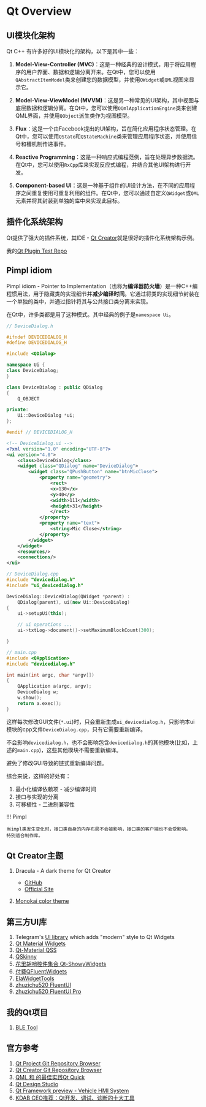 # Qt Overview

## UI模块化架构

Qt C++ 有许多好的UI模块化的架构，以下是其中一些：

1. **Model-View-Controller (MVC)**：这是一种经典的设计模式，用于将应用程序的用户界面、数据和逻辑分离开来。在Qt中，您可以使用`QAbstractItemModel`类来创建您的数据模型，并使用`QWidget`或`QML`视图来显示它。

2. **Model-View-ViewModel (MVVM)**：这是另一种常见的UI架构，其中视图与底层数据和逻辑分离。在Qt中，您可以使用`QQmlApplicationEngine`类来创建QML界面，并使用`QObject`派生类作为视图模型。

3. **Flux**：这是一个由Facebook提出的UI架构，旨在简化应用程序状态管理。在Qt中，您可以使用`QState`和`QStateMachine`类来管理应用程序状态，并使用信号和槽机制传递事件。

4. **Reactive Programming**：这是一种响应式编程范例，旨在处理异步数据流。在Qt中，您可以使用`RxCpp`库来实现反应式编程，并结合其他UI架构进行开发。

5. **Component-based UI**：这是一种基于组件的UI设计方法，在不同的应用程序之间重复使用可重复利用的组件。在Qt中，您可以通过自定义`QWidget`或`QML`元素并将其封装到单独的库中来实现此目标。

## 插件化系统架构

Qt提供了强大的插件系统，其IDE - [Qt Creator](https://code.qt.io/cgit/qt-creator/qt-creator.git/)就是很好的插件化系统架构示例。

我的[Qt Plugin Test Repo](https://github.com/icecoobe/Qt-plugin-test)

## Pimpl idiom

Pimpl idiom - Pointer to Implementation（也称为**编译器防火墙**）是一种C++编程惯用法，用于隐藏类的实现细节并**减少编译时间**。它通过将类的实现细节封装在一个单独的类中，并通过指针将其与公共接口类分离来实现。

在Qt中，许多类都是用了这种模式。其中经典的例子是`namespace Ui`。

```cpp
// DeviceDialog.h

#ifndef DEVICEDIALOG_H
#define DEVICEDIALOG_H

#include <QDialog>

namespace Ui {
class DeviceDialog;
}

class DeviceDialog : public QDialog
{
    Q_OBJECT

private:
    Ui::DeviceDialog *ui;
};

#endif // DEVICEDIALOG_H
```

```xml
<!-- DeviceDialog.ui -->
<?xml version="1.0" encoding="UTF-8"?>
<ui version="4.0">
    <class>DeviceDialog</class>
    <widget class="QDialog" name="DeviceDialog">
        <widget class="QPushButton" name="btnMicClose">
            <property name="geometry">
                <rect>
                <x>130</x>
                <y>40</y>
                <width>111</width>
                <height>31</height>
                </rect>
            </property>
            <property name="text">
                <string>Mic Close</string>
            </property>
        </widget>
    </widget>
    <resources/>
    <connections/>
</ui>
```

```cpp 
// DeviceDialog.cpp
#include "devicedialog.h"
#include "ui_devicedialog.h"

DeviceDialog::DeviceDialog(QWidget *parent) :
    QDialog(parent), ui(new Ui::DeviceDialog)
{
    ui->setupUi(this);

    // ui operations ...
    ui->txtLog->document()->setMaximumBlockCount(300);

}
```

``` cpp
// main.cpp
#include <QApplication>
#include "devicedialog.h"

int main(int argc, char *argv[])
{
    QApplication a(argc, argv);
    DeviceDialog w;
    w.show();
    return a.exec();
}
```

这样每次修改GUI文件(`*.ui`)时，只会重新生成`ui_devicedialog.h`，只影响本ui模块的cpp文件`DeviceDialog.cpp`，只有它需要重新编译。

不会影响`devicedialog.h`，也不会影响包含`devicedialog.h`的其他模块(比如，上述的`main.cpp`)，这些其他模块不需要重新编译。

避免了修改GUI导致的链式重新编译问题。

综合来说，这样的好处有：

1. 最小化编译依赖项 - 减少编译时间
2. 接口与实现的分离
3. 可移植性 - 二进制兼容性

!!! Pimpl

    当impl类发生变化时，接口类自身的内存布局不会被影响，接口类的客户端也不会受影响。
    特别适合制作库。

## Qt Creator主题

1. Dracula - A dark theme for Qt Creator

    - [GitHub](https://github.com/dracula/qtcreator)
    - [Official Site](https://draculatheme.com/qtcreator/)

2. [Monokai color theme](https://github.com/bfrg/qtcreator-monokai)

## 第三方UI库

1. Telegram's [UI library](https://github.com/desktop-app/lib_ui) which adds "modern" style to Qt Widgets
2. [Qt Material Widgets](https://github.com/laserpants/qt-material-widgets)
3. [Qt-Material QSS](https://qt-material.readthedocs.io/en/latest/index.html)
4. [QSkinny](https://github.com/uwerat/qskinny)
5. [花里胡哨控件集合 Qt-ShowyWidgets](https://github.com/iwxyi/Qt-ShowyWidgets)
6. [付费QFluentWidgets](https://qfluentwidgets.com/zh/pages/about)
7. [ElaWidgetTools](https://github.com/Liniyous/ElaWidgetTools)
8. [zhuzichu520 FluentUI](https://github.com/zhuzichu520/FluentUI)
9. [zhuzichu520 FluentUI Pro](https://github.com/zhuzichu520/FluentUI2)

## 我的Qt项目

1. [BLE Tool](https://github.com/icecoobe/nbletool)

## 官方参考

1. [Qt Project Git Repository Browser](https://code.qt.io/cgit/)
2. [Qt Creator Git Repository Browser](https://code.qt.io/cgit/qt-creator)
3. [QML 和 的最佳实践Qt Quick](https://doc.qt.io/qt-6/zh/qtquick-bestpractices.html)
4. [Qt Design Studio](https://www.qt.io/qt-design-studio)
5. [Qt Framework preview - Vehicle HMI System](https://try.qt.io/projects/outrun-ivi)
6. [KDAB CEO推荐：Qt开发、调试、诊断的十大工具](https://www.qt.io/zh-cn/blog/2018/12/03/modern-qt-development-top-10-tools-using)